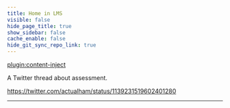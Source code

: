 ```yaml
---
title: Home in LMS
visible: false
hide_page_title: true
show_sidebar: false
cache_enable: false
hide_git_sync_repo_link: true
---
```


[plugin:content-inject](../home/_important-reminders)

A Twitter thread about assessment.

https://twitter.com/actualham/status/1139231519602401280

---

